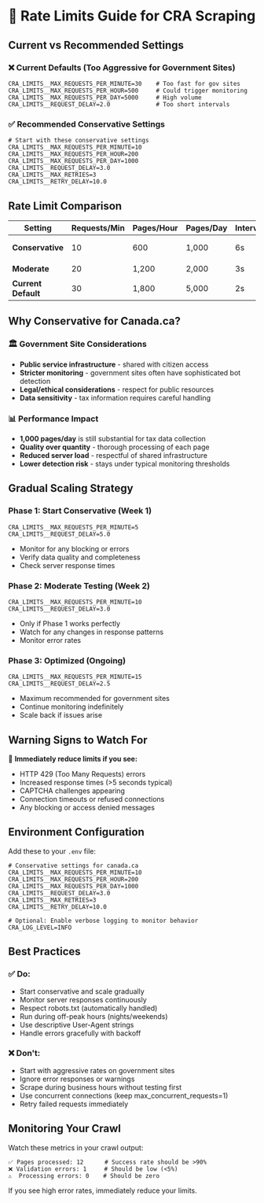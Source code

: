 # 🚦 Rate Limits Guide for CRA Scraping

## Current vs Recommended Settings

### ❌ Current Defaults (Too Aggressive for Government Sites)
```env
CRA_LIMITS__MAX_REQUESTS_PER_MINUTE=30    # Too fast for gov sites
CRA_LIMITS__MAX_REQUESTS_PER_HOUR=500     # Could trigger monitoring
CRA_LIMITS__MAX_REQUESTS_PER_DAY=5000     # High volume
CRA_LIMITS__REQUEST_DELAY=2.0             # Too short intervals
```

### ✅ Recommended Conservative Settings
```env
# Start with these conservative settings
CRA_LIMITS__MAX_REQUESTS_PER_MINUTE=10
CRA_LIMITS__MAX_REQUESTS_PER_HOUR=200
CRA_LIMITS__MAX_REQUESTS_PER_DAY=1000
CRA_LIMITS__REQUEST_DELAY=3.0
CRA_LIMITS__MAX_RETRIES=3
CRA_LIMITS__RETRY_DELAY=10.0
```

## Rate Limit Comparison

| Setting | Requests/Min | Pages/Hour | Pages/Day | Interval | Assessment |
|---------|--------------|------------|-----------|----------|------------|
| **Conservative** | 10 | 600 | 1,000 | 6s | 🟢 Recommended |
| **Moderate** | 20 | 1,200 | 2,000 | 3s | 🟡 Test first |
| **Current Default** | 30 | 1,800 | 5,000 | 2s | 🔴 Too aggressive |

## Why Conservative for Canada.ca?

### 🏛️ Government Site Considerations
- **Public service infrastructure** - shared with citizen access
- **Stricter monitoring** - government sites often have sophisticated bot detection
- **Legal/ethical considerations** - respect for public resources
- **Data sensitivity** - tax information requires careful handling

### 📊 Performance Impact
- **1,000 pages/day** is still substantial for tax data collection
- **Quality over quantity** - thorough processing of each page
- **Reduced server load** - respectful of shared infrastructure
- **Lower detection risk** - stays under typical monitoring thresholds

## Gradual Scaling Strategy

### Phase 1: Start Conservative (Week 1)
```env
CRA_LIMITS__MAX_REQUESTS_PER_MINUTE=5
CRA_LIMITS__REQUEST_DELAY=5.0
```
- Monitor for any blocking or errors
- Verify data quality and completeness
- Check server response times

### Phase 2: Moderate Testing (Week 2)
```env
CRA_LIMITS__MAX_REQUESTS_PER_MINUTE=10
CRA_LIMITS__REQUEST_DELAY=3.0
```
- Only if Phase 1 works perfectly
- Watch for any changes in response patterns
- Monitor error rates

### Phase 3: Optimized (Ongoing)
```env
CRA_LIMITS__MAX_REQUESTS_PER_MINUTE=15
CRA_LIMITS__REQUEST_DELAY=2.5
```
- Maximum recommended for government sites
- Continue monitoring indefinitely
- Scale back if issues arise

## Warning Signs to Watch For

🚨 **Immediately reduce limits if you see:**
- HTTP 429 (Too Many Requests) errors
- Increased response times (>5 seconds typical)
- CAPTCHA challenges appearing
- Connection timeouts or refused connections
- Any blocking or access denied messages

## Environment Configuration

Add these to your `.env` file:

```env
# Conservative settings for canada.ca
CRA_LIMITS__MAX_REQUESTS_PER_MINUTE=10
CRA_LIMITS__MAX_REQUESTS_PER_HOUR=200
CRA_LIMITS__MAX_REQUESTS_PER_DAY=1000
CRA_LIMITS__REQUEST_DELAY=3.0
CRA_LIMITS__MAX_RETRIES=3
CRA_LIMITS__RETRY_DELAY=10.0

# Optional: Enable verbose logging to monitor behavior
CRA_LOG_LEVEL=INFO
```

## Best Practices

### ✅ Do:
- Start conservative and scale gradually
- Monitor server responses continuously  
- Respect robots.txt (automatically handled)
- Run during off-peak hours (nights/weekends)
- Use descriptive User-Agent strings
- Handle errors gracefully with backoff

### ❌ Don't:
- Start with aggressive rates on government sites
- Ignore error responses or warnings
- Scrape during business hours without testing first
- Use concurrent connections (keep max_concurrent_requests=1)
- Retry failed requests immediately

## Monitoring Your Crawl

Watch these metrics in your crawl output:
```
✅ Pages processed: 12      # Success rate should be >90%
❌ Validation errors: 1     # Should be low (<5%)
⚠️  Processing errors: 0    # Should be zero
```

If you see high error rates, immediately reduce your limits.
